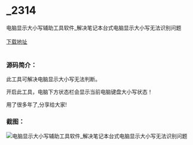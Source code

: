 # _2314
电脑显示大小写辅助工具软件_解决笔记本台式电脑显示大小写无法识别问题
<br/></br>
[下载地址](https://www.uuid2.com/2314.html "下载地址")
<br/></br>
<h3>源码简介：</h3>
<p>此工具可解决电脑显示大小写无法判断。<p>
<p>开启此工具，电脑下方状态栏会显示当前电脑键盘大小写状态！<p>
<p>用了很多年了,分享给大家!<p>
<h3>截图：</h3>
<img src="https://www.uuid2.com/wp-content/uploads/img/202105/c61d36d394.png" alt="电脑显示大小写辅助工具软件_解决笔记本台式电脑显示大小写无法识别问题">
